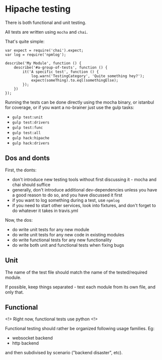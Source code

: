 Hipache testing
===============

There is both functional and unit testing.

All tests are written using `mocha` and `chai`.

That's quite simple:

```
var expect = require('chai').expect;
var log = require('npmlog');

describe('My Module', function () {
    describe('#a-group-of-tests', function () {
        it('A specific test', function () {
            log.warn('TestingCategory', 'Quite something hey?');
            expect(someThing).to.eql(somethingElse);
        });
    })
});
```

Running the tests can be done directly using the mocha binary, or istanbul for coverage, or if you want a no-brainer just use the gulp tasks:

 * `gulp test:unit`
 * `gulp test:drivers`
 * `gulp test:func`
 * `gulp test:all`
 * `gulp hack:hipache`
 * `gulp hack:drivers`

Dos and donts
------------------------

First, the donts:

 * don't introduce new testing tools without first discussing it - mocha and chai should suffice
 * generally, don't introduce additional dev-dependencies unless you have a good reason to do so, and you have discussed it first
 * if you want to log something during a test, use `npmlog`
 * if you need to start other services, look into fixtures, and don't forget to do whatever it takes in travis.yml

Now, the dos:

 * do write unit tests for any new module
 * do write unit tests for any new code in existing modules
 * do write functional tests for any new functionality
 * do write both unit and functional tests when fixing bugs


Unit
----

The name of the test file should match the name of the tested/required module.

If possible, keep things separated - test each module from its own file, and only that.


Functional
----------

<!> Right now, functional tests use python <!>

Functional testing should rather be organized following usage families. Eg:

 * websocket backend
 * http backend

and then subdivised by scenario ("backend disaster", etc).

